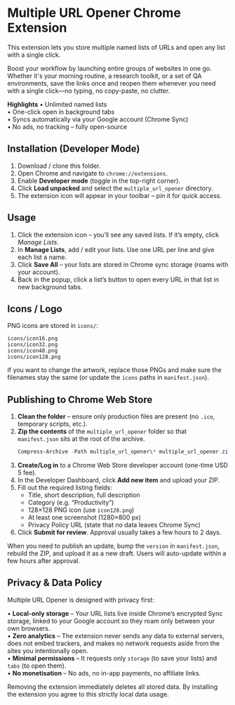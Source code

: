 # Multiple URL Opener Chrome Extension

This extension lets you store multiple named lists of URLs and open any list with a single click.

Boost your workflow by launching entire groups of websites in one go. Whether it's your morning routine, a research toolkit, or a set of QA environments, save the links once and reopen them whenever you need with a single click—no typing, no copy-paste, no clutter.

**Highlights**
• Unlimited named lists  
• One-click open in background tabs  
• Syncs automatically via your Google account (Chrome Sync)  
• No ads, no tracking – fully open-source

## Installation (Developer Mode)

1. Download / clone this folder.
2. Open Chrome and navigate to `chrome://extensions`.
3. Enable **Developer mode** (toggle in the top-right corner).
4. Click **Load unpacked** and select the `multiple_url_opener` directory.
5. The extension icon will appear in your toolbar – pin it for quick access.

## Usage

1. Click the extension icon – you’ll see any saved lists. If it’s empty, click *Manage Lists*.
2. In **Manage Lists**, add / edit your lists. Use one URL per line and give each list a name.
3. Click **Save All** – your lists are stored in Chrome sync storage (roams with your account).
4. Back in the popup, click a list’s button to open every URL in that list in new background tabs.

## Icons / Logo
PNG icons are stored in `icons/`:

```
icons/icon16.png
icons/icon32.png
icons/icon48.png
icons/icon128.png
```

If you want to change the artwork, replace those PNGs and make sure the filenames stay the same (or update the `icons` paths in `manifest.json`).

## Publishing to Chrome Web Store

1. **Clean the folder** – ensure only production files are present (no `.ico`, temporary scripts, etc.).
2. **Zip the contents** of the `multiple_url_opener` folder so that `manifest.json` sits at the root of the archive.
   ```powershell
   Compress-Archive -Path multiple_url_opener\* multiple_url_opener.zip
   ```
3. **Create/Log in** to a Chrome Web Store developer account (one-time USD 5 fee).
4. In the Developer Dashboard, click **Add new item** and upload your ZIP.
5. Fill out the required listing fields:
   - Title, short description, full description
   - Category (e.g. “Productivity”)
   - 128×128 PNG icon (use `icon128.png`)
   - At least one screenshot (1280×800 px)
   - Privacy Policy URL (state that no data leaves Chrome Sync)
6. Click **Submit for review**. Approval usually takes a few hours to 2 days.

When you need to publish an update, bump the `version` in `manifest.json`, rebuild the ZIP, and upload it as a new draft. Users will auto-update within a few hours after approval.

## Privacy & Data Policy

Multiple URL Opener is designed with privacy first:

• **Local-only storage** – Your URL lists live inside Chrome’s encrypted Sync storage, linked to your Google account so they roam only between your own browsers.  
• **Zero analytics** – The extension never sends any data to external servers, does not embed trackers, and makes no network requests aside from the sites you intentionally open.  
• **Minimal permissions** – It requests only `storage` (to save your lists) and `tabs` (to open them).  
• **No monetisation** – No ads, no in-app payments, no affiliate links.  

Removing the extension immediately deletes all stored data. By installing the extension you agree to this strictly local data usage. 